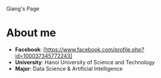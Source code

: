 Giang's Page
# About me
* **Facebook**: [https://www.facebook.com/profile.php?id=100037345772243]
* **University**: Hanoi University of Science and Technology
* **Major**: Data Science & Artificial Intelligence
